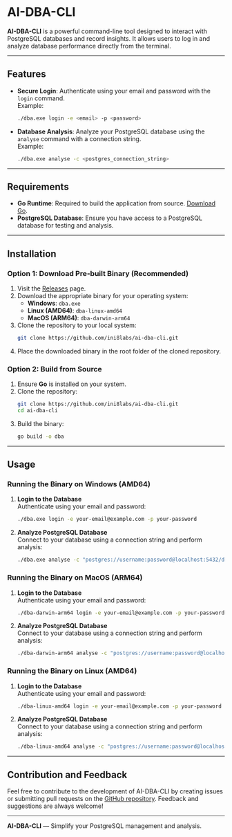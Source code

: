 # AI-DBA-CLI

**AI-DBA-CLI** is a powerful command-line tool designed to interact with PostgreSQL databases and record insights. It allows users to log in and analyze database performance directly from the terminal.

---

## Features

- **Secure Login**: Authenticate using your email and password with the `login` command.  
  Example:
  ```bash
  ./dba.exe login -e <email> -p <password>
  ```
- **Database Analysis**: Analyze your PostgreSQL database using the `analyse` command with a connection string.  
  Example:
  ```bash
  ./dba.exe analyse -c <postgres_connection_string>
  ```

---

## Requirements

- **Go Runtime**: Required to build the application from source. [Download Go](https://golang.org/dl/).
- **PostgreSQL Database**: Ensure you have access to a PostgreSQL database for testing and analysis.

---

## Installation

### Option 1: Download Pre-built Binary (Recommended)

1. Visit the [Releases](https://github.com/ini8labs/ai-dba-cli/releases) page.
2. Download the appropriate binary for your operating system:
   - **Windows**: `dba.exe`
   - **Linux (AMD64)**: `dba-linux-amd64`
   - **MacOS (ARM64)**: `dba-darwin-arm64`
3. Clone the repository to your local system:
   ```bash
   git clone https://github.com/ini8labs/ai-dba-cli.git
   ```
4. Place the downloaded binary in the root folder of the cloned repository.

### Option 2: Build from Source

1. Ensure **Go** is installed on your system.
2. Clone the repository:
   ```bash
   git clone https://github.com/ini8labs/ai-dba-cli.git
   cd ai-dba-cli
   ```
3. Build the binary:
   ```bash
   go build -o dba
   ```

---

## Usage

### Running the Binary on **Windows (AMD64)**

1. **Login to the Database**  
   Authenticate using your email and password:
   ```bash
   ./dba.exe login -e your-email@example.com -p your-password
   ```

2. **Analyze PostgreSQL Database**  
   Connect to your database using a connection string and perform analysis:
   ```bash
   ./dba.exe analyse -c "postgres://username:password@localhost:5432/database_name"
   ```

### Running the Binary on **MacOS (ARM64)**

1. **Login to the Database**  
   Authenticate using your email and password:
   ```bash
   ./dba-darwin-arm64 login -e your-email@example.com -p your-password
   ```

2. **Analyze PostgreSQL Database**  
   Connect to your database using a connection string and perform analysis:
   ```bash
   ./dba-darwin-arm64 analyse -c "postgres://username:password@localhost:5432/database_name"
   ```

### Running the Binary on **Linux (AMD64)**

1. **Login to the Database**  
   Authenticate using your email and password:
   ```bash
   ./dba-linux-amd64 login -e your-email@example.com -p your-password
   ```

2. **Analyze PostgreSQL Database**  
   Connect to your database using a connection string and perform analysis:
   ```bash
   ./dba-linux-amd64 analyse -c "postgres://username:password@localhost:5432/database_name"
   ```

---

## Contribution and Feedback

Feel free to contribute to the development of AI-DBA-CLI by creating issues or submitting pull requests on the [GitHub repository](https://github.com/ini8labs/ai-dba-cli). Feedback and suggestions are always welcome!

---

**AI-DBA-CLI** — Simplify your PostgreSQL management and analysis.
